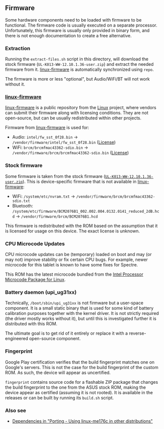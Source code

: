 ## Firmware
Some hardware components need to be loaded with firmware to be functional.
The firmware code is usually executed on a separate processor.
Unfortunately, this firmware is usually only provided in binary form,
and there is not enough documentation to create a free alternative.

### Extraction
Running the `extract-files.sh` script in this directory, will download the
stock firmware (`UL-K013-WW-12.10.1.36-user.zip`) and extract the needed firmware
from it. [linux-firmware] is automatically synchronized using `repo`.

The firmware is more or less "optional", but Audio/WiFi/BT will not work without it.

### [linux-firmware]
[linux-firmware] is a public repository from the [Linux] project, where vendors
can submit their firmware along with licensing conditions. They are not open-source,
but can be usually redistributed within other projects.

Firmware from [linux-firmware] is used for:

  - Audio: `intel/fw_sst_0f28.bin` -> `/vendor/firmware/intel/fw_sst_0f28.bin`
    ([License](https://git.kernel.org/pub/scm/linux/kernel/git/firmware/linux-firmware.git/tree/LICENCE.fw_sst_0f28))
  - WiFi: `brcm/brcmfmac43362-sdio.bin` -> `/vendor/firmware/brcm/brcmfmac43362-sdio.bin`
    ([License](https://git.kernel.org/pub/scm/linux/kernel/git/firmware/linux-firmware.git/tree/LICENCE.broadcom_bcm43xx))

### Stock firmware
Some firmware is taken from the stock firmware
([`UL-K013-WW-12.10.1.36-user.zip`](https://dlcdnets.asus.com/pub/ASUS/EeePAD/ME176C/UL-K013-WW-12.10.1.36-user.zip)).
This is device-specific firmware that is not available in [linux-firmware]:

 - WiFi: `/system/etc/nvram.txt` -> `/vendor/firmware/brcm/brcmfmac43362-sdio.txt`
 - Bluetooth: `/system/etc/firmware/BCM2076B1_002.002.004.0132.0141_reduced_2dB.hcd`
   -> `/vendor/firmware/brcm/BCM2076B1.hcd`

This firmware is redistributed with the ROM based on the assumption that it is
licensed for usage on this device. The exact license is unknown.

### CPU Microcode Updates
CPU microcode updates can be (temporary) loaded on boot and may (or may not)
improve stability or fix certain CPU bugs. For example, newer microcode for
this tablet is known to have some fixes for Spectre.

This ROM has the latest microcode bundled from the
[Intel Processor Microcode Package for Linux](https://github.com/intel/Intel-Linux-Processor-Microcode-Data-Files).

### Battery daemon (upi_ug31xx)
Technically, `/boot/sbin/upi_ug31xx` is not firmware but a user-space component.
It is a small static binary that is used for some kind of battery calibration
purposes together with the kernel driver. It is not strictly required (the driver
mostly works without it), but until this is investigated further it is distributed
with this ROM.

The ultimate goal is to get rid of it entirely or replace it with a reverse-engineered
open-source component.

### Fingerprint
Google Play certification verifies that the build fingerprint matches one on
Google's servers. This is not the case for the build fingerprint of the custom
ROM. As such, the device will appear as uncertified.

`fingerprint` contains source code for a flashable ZIP package that changes
the build fingerprint to the one from the ASUS stock ROM, making the device
appear as certified (assuming it is not rooted).
It is available in the releases or can be built by running its `build.sh` script.

### Also see
- [Dependencies in "Porting - Using linux-me176c in other distributions"](https://github.com/me176c-dev/linux-me176c/blob/master/porting.md#dependencies)

[linux-firmware]: https://git.kernel.org/pub/scm/linux/kernel/git/firmware/linux-firmware.git/
[Linux]: https://www.kernel.org
[me176c-boot]: https://github.com/me176c-dev/me176c-boot
